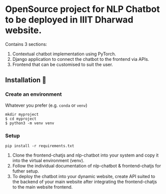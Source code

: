 # OpenSource project for NLP Chatbot to be deployed in IIIT Dharwad website.

Contains 3 sections: 
1) Contextual chatbot implementation using PyTorch.
2) Django application to connect the chatbot to the frontend via APIs.
3) Frontend that can be customised to suit the user.

## Installation 🚀

### Create an environment
Whatever you prefer (e.g. `conda` or `venv`)
```console
mkdir myproject
$ cd myproject
$ python3 -m venv venv
```

### Setup

```console
pip install -r requirements.txt
```

1) Clone the frontend-chatjs and nlp-chatbot into your system and copy it into the virtual environment (venv).
2) Follow the individual documentation of nlp-chatbot & frontend-chatjs for futher setup.
3) To deploy the chatbot into your dynamic website, create API suited to the backend of your main website after integrating the frontend-chatjs to the main website frontend.



